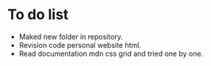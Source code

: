 # To do list
- Maked new folder in repository.
- Revision code personal website html.
- Read documentation mdn css grid and tried one by one.